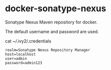 docker-sonatype-nexus
===============

Sonatype Nexus Maven repository for docker.

The default username and password are used.

cat ~/.ivy2/.credentials 
```
realm=Sonatype Nexus Repository Manager
host=localhost
user=admin
password=admin123
```